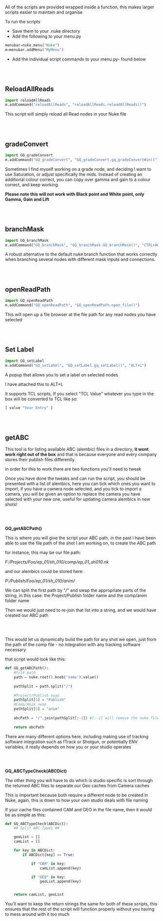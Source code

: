 All of the scripts are provided wrapped inside a function, this makes larger scripts easier to maintain and organise 

To run the scripts 

- Save them to your .nuke directory
- Add the following to your menu.py

```python
menubar=nuke.menu("Nuke")
m=menubar.addMenu("MyMenu")
```

- Add the individual script commands to your menu.py- found below


<br></br>


## ReloadAllReads
```python
import reloadAllReads
m.addCommand("reloadAllReads", "reloadAllReads.reloadAllReads()")
```
This script will simply reload all Read nodes in your Nuke file


<br></br>
   
 
## gradeConvert
```python
import GQ_gradeConvert
m.addCommand("GQ_gradeConvert", "GQ_gradeConvert.gq_gradeConvertWin()")
```

Sometimes I find myself working on a grade node, and deciding I want to use Saturation, or adjust specifically the mids. Instead of creating an additional colour correct, you can copy over gamma and gain to a colour correct, and keep working.

**Please note this will not work with Black point and White point, only Gamma, Gain and Lift**

<br></br>
   
   
## branchMask
```python
import GQ_branchMask
m.addCommand("GQ_branchMask", "GQ_branchMask.GQ_branchMask()", "CTRL+ALT+B")
```

A robust alternative to the default nuke branch function that works correctly when branching several nodes with different mask inputs and connections. 

<br></br>

## openReadPath
```python
import GQ_openReadPath
m.addCommand("GQ_openReadPath", "GQ_openReadPath.open_file()")
```

This will open up a file browser at the file path for any read nodes you have selected

<br></br>

## Set Label
```python
import GQ_setLabel
m.addCommand("GQ_setLabel", "GQ_setLabel.gq_setLabel()", "ALT+L")
```

A popup that allows you to set a label on selected nodes

I have attached this to ALT+L

It supports TCL scripts, If you select "TCL Value" whatever you type in the box will be converted to TCL like so:

```python
[ value "Your Entry" ]
```

<br></br>
   
## getABC

This tool is  for listing available ABC (alembic) files in a directory, **it wont work right out of the box** and that is because everyone and every company stores their publish files differently.

in order for this to work there are two functions you'll need to tweak

Once you have done the tweaks and can run the script, you should be presented with a list of alembics, here you can tick which ones you want to import, if you have a camera node selected, and you tick to import a camera, you will be given an option to replace the camera you have selected with your new one, useful for updating camera alembics in new shots!

<br></br>

**GQ_getABCPath()**

This is where you will give the script your ABC path, in the past I have been able to use the file path of the shot I am working on, to create the ABC path

for instance, this may be our file path:

*F:/Projects/Foo/ep_01/sh_010/comp/ep_01_sh010.nk*

and our alembics could be stored here:

*P:/Publish/Foo/ep_01/sh_010/anim/*


We can split the first path by "/" and swap the appropriate parts of the string, in this case: the Project/Publish folder name and the comp/anim folder name

Then we would just need to re-join that list into a string, and we would have created our ABC path

<br></br>

This would let us dynamically build the path for any shot we open, just from the path of the comp file - no integration with any tracking software necessary

that script would look like this:

```python
def GQ_getABCPath():
	#file path
	path = nuke.root().knob('name').value()
	
	pathSplit = path.split("/")
	
	#Project/Publish swap
	pathSplit[1] = "Publish"
	#Comp/Anim swap
	pathSplit[5] = "anim"
	
	abcPath = "/".join(pathSplit[:-1]) #[:-1] will remove the nuke file name from the path
	
	return abcPath
```

There are many different options here, including making use of tracking software integration such as fTrack or Shotgun, or potentially ENV variables, it really depends on how you or your studio operates

<br></br>

**GQ_ABCTypeCheck(ABCDict)**

The other thing you will have to do which is studio specific is sort through the returned ABC files to separate our Geo caches from Camera caches

This is important because both require a different node to be created in Nuke, again, this is down to how your own studio deals with file naming

If your cache files contained CAM and GEO in the file name, then it would be as simple as  this:

```python
def GQ_ABCTypeCheck(ABCDict):
	## Split ABC Types ##

	geoList = []
	camList = []

	for key in ABCDict:
		if ABCDict[key] == True:

			if "CAM" in key:
				camList.append(key)

			if "GEO" in key:
				geoList.append(key)


	return camList, geoList
```

You'll want to keep the return strings the same for both of these scripts, this ensures that the rest of the script will function properly without you having to mess around with it too much
